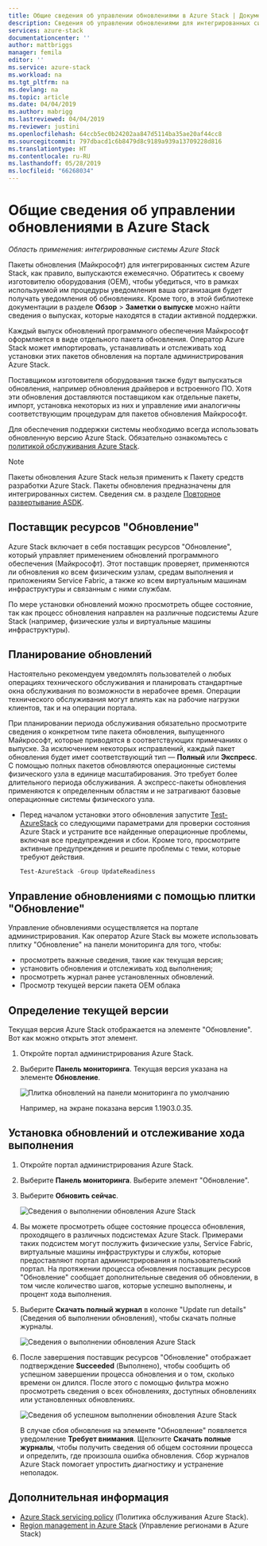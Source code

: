 ```yaml
---
title: Общие сведения об управлении обновлениями в Azure Stack | Документация Майкрософт
description: Сведения об управлении обновлениями для интегрированных систем Azure Stack.
services: azure-stack
documentationcenter: ''
author: mattbriggs
manager: femila
editor: ''
ms.service: azure-stack
ms.workload: na
ms.tgt_pltfrm: na
ms.devlang: na
ms.topic: article
ms.date: 04/04/2019
ms.author: mabrigg
ms.lastreviewed: 04/04/2019
ms.reviewer: justini
ms.openlocfilehash: 64ccb5ec0b24202aa847d5114ba35ae20af44cc8
ms.sourcegitcommit: 797dbacd1c6b8479d8c9189a939a13709228d816
ms.translationtype: HT
ms.contentlocale: ru-RU
ms.lasthandoff: 05/28/2019
ms.locfileid: "66268034"
---
```

# <a name="manage-updates-in-azure-stack-overview"></a>Общие сведения об управлении обновлениями в Azure Stack

*Область применения: интегрированные системы Azure Stack*

Пакеты обновления (Майкрософт) для интегрированных систем Azure Stack, как правило, выпускаются ежемесячно. Обратитесь к своему изготовителю оборудования (OEM), чтобы убедиться, что в рамках используемой им процедуры уведомления ваша организация будет получать уведомления об обновлениях. Кроме того, в этой библиотеке документации в разделе **Обзор** > **Заметки о выпуске** можно найти сведения о выпусках, которые находятся в стадии активной поддержки. 

Каждый выпуск обновлений программного обеспечения Майкрософт оформляется в виде отдельного пакета обновления. Оператор Azure Stack может импортировать, устанавливать и отслеживать ход установки этих пакетов обновления на портале администрирования Azure Stack.

Поставщиком изготовителя оборудования также будут выпускаться обновления, например обновления драйверов и встроенного ПО. Хотя эти обновления доставляются поставщиком как отдельные пакеты, импорт, установка некоторых из них и управление ими аналогичны соответствующим процедурам для пакетов обновления Майкрософт.

Для обеспечения поддержки системы необходимо всегда использовать обновленную версию Azure Stack. Обязательно ознакомьтесь с [политикой обслуживания Azure Stack](azure-stack-servicing-policy.md).

> [!NOTE]
> Пакеты обновления Azure Stack нельзя применить к Пакету средств разработки Azure Stack. Пакеты обновления предназначены для интегрированных систем. Сведения см. в разделе [Повторное развертывание ASDK](/azure-stack/asdk).

## <a name="the-update-resource-provider"></a>Поставщик ресурсов "Обновление"

Azure Stack включает в себя поставщик ресурсов "Обновление", который управляет применением обновлений программного обеспечения (Майкрософт). Этот поставщик проверяет, применяются ли обновления ко всем физическим узлам, средам выполнения и приложениям Service Fabric, а также ко всем виртуальным машинам инфраструктуры и связанным с ними службам.

По мере установки обновлений можно просмотреть общее состояние, так как процесс обновления направлен на различные подсистемы Azure Stack (например, физические узлы и виртуальные машины инфраструктуры).

## <a name="plan-for-updates"></a>Планирование обновлений

Настоятельно рекомендуем уведомлять пользователей о любых операциях технического обслуживания и планировать стандартные окна обслуживания по возможности в нерабочее время. Операции технического обслуживания могут влиять как на рабочие нагрузки клиентов, так и на операции портала.

При планировании периода обслуживания обязательно просмотрите сведения о конкретном типе пакета обновления, выпущенного Майкрософт, которые приводятся в соответствующих примечаниях о выпуске. За исключением некоторых исправлений, каждый пакет обновления будет имет соответствующий тип — **Полный** или **Экспресс**. С помощью полных пакетов обновляются операционные системы физического узла в единице масштабирования. Это требует более длительного периода обслуживания. А экспресс-пакеты обновления применяются к определенным областям и не затрагивают базовые операционные системы физического узла.

- Перед началом установки этого обновления запустите [Test-AzureStack](azure-stack-diagnostic-test.md) со следующими параметрами для проверки состояния Azure Stack и устраните все найденные операционные проблемы, включая все предупреждения и сбои. Кроме того, просмотрите активные предупреждения и решите проблемы с теми, которые требуют действия.  

  ```powershell
  Test-AzureStack -Group UpdateReadiness
  ``` 

## <a name="using-the-update-tile-to-manage-updates"></a>Управление обновлениями с помощью плитки "Обновление"

Управление обновлениями осуществляется на портале администрирования. Как оператор Azure Stack вы можете использовать плитку "Обновление" на панели мониторинга для того, чтобы:

- просмотреть важные сведения, такие как текущая версия;
- установить обновления и отслеживать ход выполнения;
- просмотреть журнал ранее установленных обновлений.
- Просмотр текущей версии пакета OEM облака
 
## <a name="determine-the-current-version"></a>Определение текущей версии

Текущая версия Azure Stack отображается на элементе "Обновление". Вот как можно открыть этот элемент.

1. Откройте портал администрирования Azure Stack.
2. Выберите **Панель мониторинга**. Текущая версия указана на элементе **Обновление**. 

    ![Плитка обновлений на панели мониторинга по умолчанию](./media/azure-stack-updates/image1.png)

    Например, на экране показана версия 1.1903.0.35.

## <a name="install-updates-and-monitor-progress"></a>Установка обновлений и отслеживание хода выполнения


1. Откройте портал администрирования Azure Stack.
2. Выберите **Панель мониторинга**. Выберите элемент "Обновление".
3. Выберите **Обновить сейчас**.

    ![Сведения о выполнении обновления Azure Stack](media/azure-stack-updates/azure-stack-update-button.png)

4.  Вы можете просмотреть общее состояние процесса обновления, проходящего в различных подсистемах Azure Stack. Примерами таких подсистем могут послужить физические узлы, Service Fabric, виртуальные машины инфраструктуры и службы, которые предоставляют портал администрирования и пользовательский портал. На протяжении процесса обновления поставщик ресурсов "Обновление" сообщает дополнительные сведения об обновлении, в том числе количество шагов, которые успешно выполнены, и процент хода выполнения.

5. Выберите **Скачать полный журнал** в колонке "Update run details" (Сведения об выполнении обновления), чтобы скачать полные журналы.

    ![Сведения о выполнении обновления Azure Stack](media/azure-stack-updates/update-run-details.png)

6. После завершения поставщик ресурсов "Обновление" отображает подтверждение **Succeeded** (Выполнено), чтобы сообщить об успешном завершении процесса обновления и о том, сколько времени он длился. После этого с помощью фильтра можно просмотреть сведения о всех обновлениях, доступных обновлениях или установленных обновлениях.

    ![Сведения об успешном выполнении обновления Azure Stack](media/azure-stack-updates/update-success.png)

   В случае сбоя обновления на элементе "Обновление" появляется уведомление **Требует внимания**. Щелкните **Скачать полные журналы**, чтобы получить сведения об общем состоянии процесса и определить, где произошла ошибка обновления. Сбор журналов Azure Stack помогает упростить диагностику и устранение неполадок.

## <a name="next-steps"></a>Дополнительная информация

- [Azure Stack servicing policy](azure-stack-servicing-policy.md) (Политика обслуживания Azure Stack). 
- [Region management in Azure Stack](azure-stack-region-management.md) (Управление регионами в Azure Stack)

